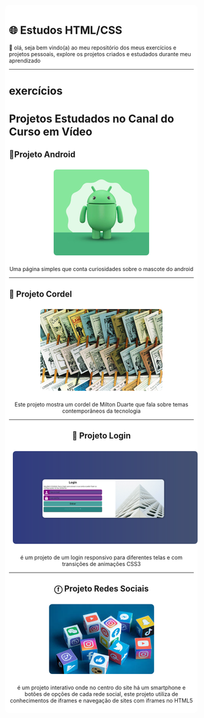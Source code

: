 <link rel="stylesheet" href="style-readme.css">
<div style="background-color: white; padding:10px; margin: auto; border-radius: 10px;">

<h1>🌐 Estudos HTML/CSS</h1>

<a href="https://ygorhenriquelima.github.io/estudos_Desenvolvimento_web/exercicios/ex003/index.html"></a>
<a href=""></a>
<a href=""></a>
<a href=""></a>
<a href=""></a>
<a href=""></a>
<a href=""></a>
<a href=""></a>
<a href=""></a>
<a href=""></a>
<a href=""></a>
<a href=""></a>
<a href=""></a>
<a href=""></a>
<a href=""></a>

<p>
🎯 olá, seja bem vindo(a) ao meu repositório dos meus exercícios e projetos pessoais, explore os projetos criados e estudados durante meu aprendizado
</p>

<hr>
<h1>exercícios</h1>


<h1> Projetos Estudados no Canal do Curso em Vídeo </h1>

<h2>📱Projeto Android</h2>
<div style="text-align:center;">
<a href="https://ygorhenriquelima.github.io/estudos_Desenvolvimento_web/projetos/Projeto_android/index.html" target="_blank">
    <img src="README-imgs/android.jpeg" alt="Projeto Android" style="border-radius: 8px; margin: 10px;">
</a>
<p>Uma página simples que conta curiosidades sobre o mascote do android</p>
</div>

<hr>

<h2> 📜 Projeto Cordel </h2>
<div style="text-align:center;">
<a href="https://ygorhenriquelima.github.io/estudos_Desenvolvimento_web/projetos/projeto_cordel/index.html" target="_blank">
    <img src="README-imgs/Literatura_de_cordel.jpg" alt="Projeto Cordel" style="border-radius: 8px; margin: 10px;">
</a>
<p>Este projeto mostra um cordel de Milton Duarte que fala sobre temas contemporâneos da tecnologia</p>

<hr>

<h2>👤 Projeto Login </h2>
<div style="text-align:center;">
<a href="https://ygorhenriquelima.github.io/estudos_Desenvolvimento_web/projetos/Projeto_Login/index.html" target="_blank">
    <img src="README-imgs/login.png" alt="Projeto Login" style="border-radius: 8px; margin: 10px;">
</a>
<p>é um projeto de um login responsivo para diferentes telas e com transições de animações CSS3</p>

<hr>

<h2>ⓕ Projeto Redes Sociais </h2>
<div style="text-align:center;">
<a href="https://ygorhenriquelima.github.io/estudos_Desenvolvimento_web/projetos/Projeto_redes_sociais/index.html" target="_blank">
    <img src="README-imgs/redes-sociais.jpeg" alt="Projeto redes sociais" style="border-radius: 8px; margin: 10px;">
</a>
<p>é um projeto interativo onde no centro do site há um smartphone e botões de opções de cada rede social, este projeto utiliza de conhecimentos de iframes e navegação de sites com iframes no HTML5</p>

</div>